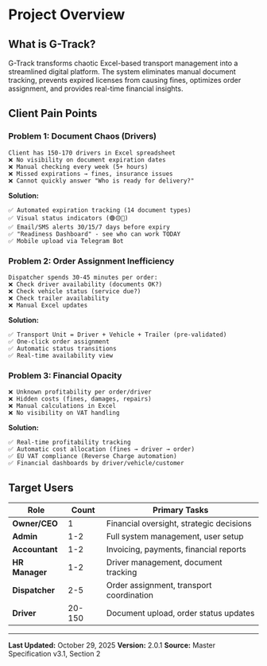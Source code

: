 # Project Overview

## What is G-Track?

G-Track transforms chaotic Excel-based transport management into a streamlined digital platform. The system eliminates manual document tracking, prevents expired licenses from causing fines, optimizes order assignment, and provides real-time financial insights.

## Client Pain Points

### Problem 1: Document Chaos (Drivers)

```
Client has 150-170 drivers in Excel spreadsheet
❌ No visibility on document expiration dates
❌ Manual checking every week (5+ hours)
❌ Missed expirations → fines, insurance issues
❌ Cannot quickly answer "Who is ready for delivery?"
```

**Solution:**
```
✅ Automated expiration tracking (14 document types)
✅ Visual status indicators (🟢🟡🔴)
✅ Email/SMS alerts 30/15/7 days before expiry
✅ "Readiness Dashboard" - see who can work TODAY
✅ Mobile upload via Telegram Bot
```

### Problem 2: Order Assignment Inefficiency

```
Dispatcher spends 30-45 minutes per order:
❌ Check driver availability (documents OK?)
❌ Check vehicle status (service due?)
❌ Check trailer availability
❌ Manual Excel updates
```

**Solution:**
```
✅ Transport Unit = Driver + Vehicle + Trailer (pre-validated)
✅ One-click order assignment
✅ Automatic status transitions
✅ Real-time availability view
```

### Problem 3: Financial Opacity

```
❌ Unknown profitability per order/driver
❌ Hidden costs (fines, damages, repairs)
❌ Manual calculations in Excel
❌ No visibility on VAT handling
```

**Solution:**
```
✅ Real-time profitability tracking
✅ Automatic cost allocation (fines → driver → order)
✅ EU VAT compliance (Reverse Charge automation)
✅ Financial dashboards by driver/vehicle/customer
```

## Target Users

| Role | Count | Primary Tasks |
|------|-------|---------------|
| **Owner/CEO** | 1 | Financial oversight, strategic decisions |
| **Admin** | 1-2 | Full system management, user setup |
| **Accountant** | 1-2 | Invoicing, payments, financial reports |
| **HR Manager** | 1-2 | Driver management, document tracking |
| **Dispatcher** | 2-5 | Order assignment, transport coordination |
| **Driver** | 20-150 | Document upload, order status updates |

---

**Last Updated:** October 29, 2025
**Version:** 2.0.1
**Source:** Master Specification v3.1, Section 2

